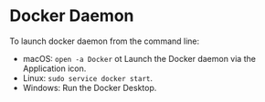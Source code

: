 # Docker Daemon


To launch docker daemon from the command line:

* macOS:    `open -a Docker` ot Launch the Docker daemon via the Application icon.
* Linux:     `sudo service docker start`.
* Windows:    Run the Docker Desktop.


